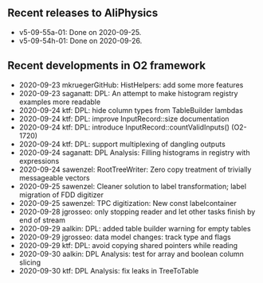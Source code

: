 ## Recent releases to AliPhysics
- v5-09-55a-01: Done on 2020-09-25.
- v5-09-54h-01: Done on 2020-09-26.
## Recent developments in O2 framework
- 2020-09-23 mkruegerGitHub: HistHelpers: add some more features
- 2020-09-23 saganatt: DPL: An attempt to make histogram registry examples more readable
- 2020-09-24 ktf: DPL: hide column types from TableBuilder lambdas
- 2020-09-24 ktf: DPL: improve InputRecord::size documentation 
- 2020-09-24 ktf: DPL: introduce InputRecord::countValidInputs() (O2-1720)
- 2020-09-24 ktf: DPL: support multiplexing of dangling outputs
- 2020-09-24 saganatt: DPL Analysis: Filling histograms in registry with expressions
- 2020-09-24 sawenzel: RootTreeWriter: Zero copy treatment of trivially messageable vectors
- 2020-09-25 sawenzel: Cleaner solution to label transformation; label migration of FDD digitizer
- 2020-09-25 sawenzel: TPC digitization: New const labelcontainer
- 2020-09-28 jgrosseo: only stopping reader and let other tasks finish by end of stream
- 2020-09-29 aalkin: DPL: added table builder warning for empty tables
- 2020-09-29 jgrosseo: data model changes: track type and flags
- 2020-09-29 ktf: DPL: avoid copying shared pointers while reading
- 2020-09-30 aalkin: DPL Analysis: test for array and boolean column slicing
- 2020-09-30 ktf: DPL Analysis: fix leaks in TreeToTable
